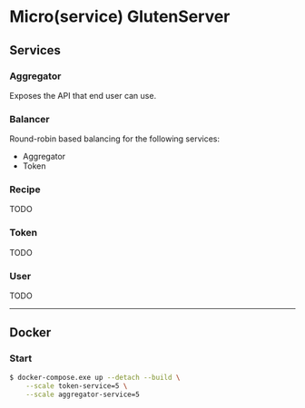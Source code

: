 # Micro(service) GlutenServer

## Services

### Aggregator
Exposes the API that end user can use.

### Balancer
Round-robin based balancing for the following services:
- Aggregator
- Token

### Recipe
TODO

### Token
TODO

### User
TODO

----

## Docker

### Start
```bash
$ docker-compose.exe up --detach --build \
    --scale token-service=5 \
    --scale aggregator-service=5
```
